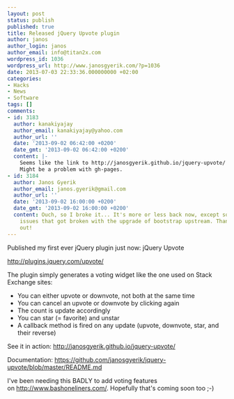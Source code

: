 ```yaml
---
layout: post
status: publish
published: true
title: Released jQuery Upvote plugin
author: janos
author_login: janos
author_email: info@titan2x.com
wordpress_id: 1036
wordpress_url: http://www.janosgyerik.com/?p=1036
date: 2013-07-03 22:33:36.000000000 +02:00
categories:
- Hacks
- News
- Software
tags: []
comments:
- id: 3183
  author: kanakiyajay
  author_email: kanakiyajay@yahoo.com
  author_url: ''
  date: '2013-09-02 06:42:00 +0200'
  date_gmt: '2013-09-02 06:42:00 +0200'
  content: |-
    Seems like the link to http://janosgyerik.github.io/jquery-upvote/ is broken.
    Might be a problem with gh-pages.
- id: 3184
  author: Janos Gyerik
  author_email: janos.gyerik@gmail.com
  author_url: ''
  date: '2013-09-02 16:00:00 +0200'
  date_gmt: '2013-09-02 16:00:00 +0200'
  content: Ouch, so I broke it... It's more or less back now, except some styling
    issues that got broken with the upgrade of bootstrap upstream. Thanks for pointing
    out!
---
```

Published my first ever jQuery plugin just now: jQuery Upvote

<a href="http://plugins.jquery.com/upvote/">http://plugins.jquery.com/upvote/</a>

The plugin simply generates a voting widget like the one used on Stack Exchange sites:
<ul>
	<li>You can either upvote or downvote, not both at the same time</li>
	<li>You can cancel an upvote or downvote by clicking again</li>
	<li>The count is update accordingly</li>
	<li>You can star (= favorite) and unstar</li>
	<li>A callback method is fired on any update (upvote, downvote, star, and their reverse)</li>
</ul>
See it in action: <a href="http://janosgyerik.github.io/jquery-upvote/">http://janosgyerik.github.io/jquery-upvote/</a>

Documentation: <a href="https://github.com/janosgyerik/jquery-upvote/blob/master/README.md">https://github.com/janosgyerik/jquery-upvote/blob/master/README.md</a>

I've been needing this BADLY to add voting features on <a href="http://www.bashoneliners.com/">http://www.bashoneliners.com/</a>. Hopefully that's coming soon too ;-)
